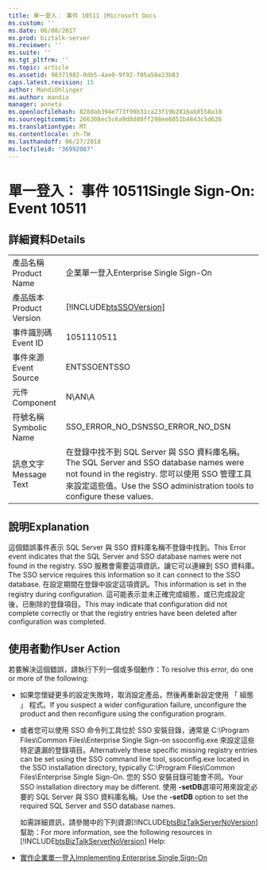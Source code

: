 ```yaml
---
title: 單一登入： 事件 10511 |Microsoft Docs
ms.custom: ''
ms.date: 06/08/2017
ms.prod: biztalk-server
ms.reviewer: ''
ms.suite: ''
ms.tgt_pltfrm: ''
ms.topic: article
ms.assetid: 98371982-0db5-4ae0-9f92-f05a58e23b83
caps.latest.revision: 15
author: MandiOhlinger
ms.author: mandia
manager: anneta
ms.openlocfilehash: 828dab394e773f99b31ca23f19b2816ab8558a10
ms.sourcegitcommit: 266308ec5c6a9d8d80ff298ee6051b4843c5d626
ms.translationtype: MT
ms.contentlocale: zh-TW
ms.lasthandoff: 06/27/2018
ms.locfileid: "36992087"
---
```

# <a name="single-sign-on-event-10511"></a><span data-ttu-id="8d591-102">單一登入： 事件 10511</span><span class="sxs-lookup"><span data-stu-id="8d591-102">Single Sign-On: Event 10511</span></span>
## <a name="details"></a><span data-ttu-id="8d591-103">詳細資料</span><span class="sxs-lookup"><span data-stu-id="8d591-103">Details</span></span>  

|                 |                                                                                                                                   |
|-----------------|-----------------------------------------------------------------------------------------------------------------------------------|
|  <span data-ttu-id="8d591-104">產品名稱</span><span class="sxs-lookup"><span data-stu-id="8d591-104">Product Name</span></span>   |                                                     <span data-ttu-id="8d591-105">企業單一登入</span><span class="sxs-lookup"><span data-stu-id="8d591-105">Enterprise Single Sign-On</span></span>                                                     |
| <span data-ttu-id="8d591-106">產品版本</span><span class="sxs-lookup"><span data-stu-id="8d591-106">Product Version</span></span> |                                    [!INCLUDE[btsSSOVersion](../includes/btsssoversion-md.md)]                                     |
|    <span data-ttu-id="8d591-107">事件識別碼</span><span class="sxs-lookup"><span data-stu-id="8d591-107">Event ID</span></span>     |                                                               <span data-ttu-id="8d591-108">10511</span><span class="sxs-lookup"><span data-stu-id="8d591-108">10511</span></span>                                                               |
|  <span data-ttu-id="8d591-109">事件來源</span><span class="sxs-lookup"><span data-stu-id="8d591-109">Event Source</span></span>   |                                                              <span data-ttu-id="8d591-110">ENTSSO</span><span class="sxs-lookup"><span data-stu-id="8d591-110">ENTSSO</span></span>                                                               |
|    <span data-ttu-id="8d591-111">元件</span><span class="sxs-lookup"><span data-stu-id="8d591-111">Component</span></span>    |                                                                <span data-ttu-id="8d591-112">N\A</span><span class="sxs-lookup"><span data-stu-id="8d591-112">N\A</span></span>                                                                |
|  <span data-ttu-id="8d591-113">符號名稱</span><span class="sxs-lookup"><span data-stu-id="8d591-113">Symbolic Name</span></span>  |                                                         <span data-ttu-id="8d591-114">SSO_ERROR_NO_DSN</span><span class="sxs-lookup"><span data-stu-id="8d591-114">SSO_ERROR_NO_DSN</span></span>                                                          |
|  <span data-ttu-id="8d591-115">訊息文字</span><span class="sxs-lookup"><span data-stu-id="8d591-115">Message Text</span></span>   | <span data-ttu-id="8d591-116">在登錄中找不到 SQL Server 與 SSO 資料庫名稱。</span><span class="sxs-lookup"><span data-stu-id="8d591-116">The SQL Server and SSO database names were not found in the registry.</span></span> <span data-ttu-id="8d591-117">您可以使用 SSO 管理工具來設定這些值。</span><span class="sxs-lookup"><span data-stu-id="8d591-117">Use the SSO administration tools to configure these values.</span></span> |

## <a name="explanation"></a><span data-ttu-id="8d591-118">說明</span><span class="sxs-lookup"><span data-stu-id="8d591-118">Explanation</span></span>  
 <span data-ttu-id="8d591-119">這個錯誤事件表示 SQL Server 與 SSO 資料庫名稱不登錄中找到。</span><span class="sxs-lookup"><span data-stu-id="8d591-119">This Error event indicates that the SQL Server and SSO database names were not found in the registry.</span></span> <span data-ttu-id="8d591-120">SSO 服務會需要這項資訊，讓它可以連線到 SSO 資料庫。</span><span class="sxs-lookup"><span data-stu-id="8d591-120">The SSO service requires this information so it can connect to the SSO database.</span></span> <span data-ttu-id="8d591-121">在設定期間在登錄中設定這項資訊。</span><span class="sxs-lookup"><span data-stu-id="8d591-121">This information is set in the registry during configuration.</span></span> <span data-ttu-id="8d591-122">這可能表示並未正確完成組態，或已完成設定後，已刪除的登錄項目。</span><span class="sxs-lookup"><span data-stu-id="8d591-122">This may indicate that configuration did not complete correctly or that the registry entries have been deleted after configuration was completed.</span></span>  

## <a name="user-action"></a><span data-ttu-id="8d591-123">使用者動作</span><span class="sxs-lookup"><span data-stu-id="8d591-123">User Action</span></span>  
 <span data-ttu-id="8d591-124">若要解決這個錯誤，請執行下列一個或多個動作：</span><span class="sxs-lookup"><span data-stu-id="8d591-124">To resolve this error, do one or more of the following:</span></span>  

- <span data-ttu-id="8d591-125">如果您懷疑更多的設定失敗時，取消設定產品，然後再重新設定使用 「 組態 」 程式。</span><span class="sxs-lookup"><span data-stu-id="8d591-125">If you suspect a wider configuration failure, unconfigure the product and then reconfigure using the configuration program.</span></span>  

- <span data-ttu-id="8d591-126">或者您可以使用 SSO 命令列工具位於 SSO 安裝目錄，通常是 C:\Program Files\Common Files\Enterprise Single Sign-on ssoconfig.exe 來設定這些特定遺漏的登錄項目。</span><span class="sxs-lookup"><span data-stu-id="8d591-126">Alternatively these specific missing registry entries can be set using the SSO command line tool, ssoconfig.exe located in the SSO installation directory, typically C:\Program Files\Common Files\Enterprise Single Sign-On.</span></span> <span data-ttu-id="8d591-127">您的 SSO 安裝目錄可能會不同。</span><span class="sxs-lookup"><span data-stu-id="8d591-127">Your SSO installation directory may be different.</span></span> <span data-ttu-id="8d591-128">使用 **-setDB**選項可用來設定必要的 SQL Server 與 SSO 資料庫名稱。</span><span class="sxs-lookup"><span data-stu-id="8d591-128">Use the **-setDB** option to set the required SQL Server and SSO database names.</span></span>  

  <span data-ttu-id="8d591-129">如需詳細資訊，請參閱中的下列資源[!INCLUDE[btsBizTalkServerNoVersion](../includes/btsbiztalkservernoversion-md.md)]幫助：</span><span class="sxs-lookup"><span data-stu-id="8d591-129">For more information, see the following resources in [!INCLUDE[btsBizTalkServerNoVersion](../includes/btsbiztalkservernoversion-md.md)] Help:</span></span>  

- [<span data-ttu-id="8d591-130">實作企業單一登入</span><span class="sxs-lookup"><span data-stu-id="8d591-130">Implementing Enterprise Single Sign-On</span></span>](../core/implementing-enterprise-single-sign-on.md)
